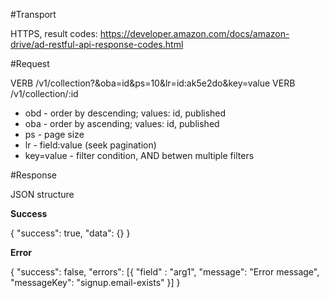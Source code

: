 #Transport

HTTPS, result codes: https://developer.amazon.com/docs/amazon-drive/ad-restful-api-response-codes.html

#Request

VERB /v1/collection?&oba=id&ps=10&lr=id:ak5e2do&key=value
VERB /v1/collection/:id

* obd - order by descending; values: id, published
* oba - order by ascending; values: id, published
* ps - page size
* lr - field:value (seek pagination)
* key=value - filter condition, AND betwen multiple filters

#Response 

JSON structure

**Success**

{
 "success": true,
 "data": {}
}

**Error**

{
 "success": false,
 "errors": [{
    "field" : "arg1", 
    "message": "Error message",
    "messageKey": "signup.email-exists"
  }]
}
